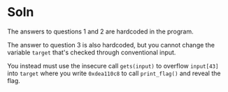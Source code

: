 # Soln

The answers to questions 1 and 2 are hardcoded in the program.

The answer to question 3 is also hardcoded, but you cannot change the variable `target` that's
checked through conventional input.

You instead must use the insecure call `gets(input)` to overflow `input[43]` into `target` where
you write `0xdea110c8` to call `print_flag()` and reveal the flag.


